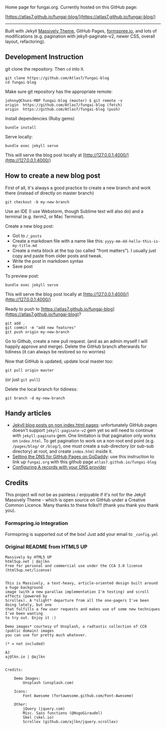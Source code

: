 Home page for fungai.org. Currently hosted on this GitHub page:

[https://atlas7.github.io/fungai-blog/](https://atlas7.github.io/fungai-blog/)

---

Built with Jekyll [Massively Theme](https://github.com/iwiedenm/jekyll-theme-massively-src), GitHub Pages, [formspree.io](https://formspree.io/), and lots of modifications (e.g. pagination with jekyll-paginate-v2, newer CSS, overall layout, refactoring).

## Development Instruction

git clone the repository. Then `cd` into it.

```
git clone https://github.com/Atlas7/fungai-blog
cd fungai-blog
```

Make sure git repository has the appropriate remote:

```
johnny@Chuns-MBP fungai-blog (master) $ git remote -v
origin  https://github.com/Atlas7/fungai-blog (fetch)
origin  https://github.com/Atlas7/fungai-blog (push)
```

Install dependencies (Ruby gems)

```
bundle install
```

Serve locally:

```
bundle exec jekyll serve
```

This will serve the blog post locally at [http://127.0.0.1:4000/](http://127.0.0.1:4000/)

## How to create a new blog post

First of all, it's always a good practice to create a new branch and work there (instead of directly on master branch)

```
git checkout -b my-new-branch
```

Use an IDE (I use Webstorm, though Sublime text will also do) and a terminal (e.g. iterm2, or Mac Terminal).

Create a new blog post:

- Got to `/_posts`
- Create a markdown file with a name like this: `yyyy-mm-dd-hello-this-is-my-title.md`
- Create a meta block at the top (so called "front matters"). I usually just copy and paste from older posts and tweak.
- Write the post in markdown syntax
- Save post

To preview post:

```
bundle exec jekyll serve
```

This will serve the blog post locally at [http://127.0.0.1:4000/](http://127.0.0.1:4000/)

Ready to push to [https://atlas7.github.io/fungai-blog](https://atlas7.github.io/fungai-blog)?

```
git add .
git commit -m "add new features"
git push origin my-new-branch
```

Go to Github, create a new pull request. (and as an admin myself I will happily approve and merge). Delete the
GitHub branch afterwards for tidiness (it can always be restored so no worries)

Now that GitHub is updated, update local master too:

```
git pull origin master
```

(or just `git pull`)

Delete the local branch for tidiness:

```
git branch -d my-new-branch
```

## Handy articles

- [Jekyll blog posts on non index.html pages](https://stackoverflow.com/questions/26048623/jekyll-blog-posts-on-non-index-html-pages): unfortunately GitHub pages doesn't support `jekyll-paginate-v2` gem yet so will need to continue with `jekyll-paginate` gem. One limitation is that pagination only works on `index.html`. To get pagination to work on a non root end point (e.g. `/pages/blog/` or `/blog/`), one must create a sub-directory (or sub-sub directory) at root, and create `index.html` inside it.
- [Setting the DNS for GitHub Pages on GoDaddy](https://medium.com/@LovettLovett/github-pages-godaddy-f0318c2f25a): use this
  instruction to link up `fungai.org` with this github page `atlas7.github.io/fungai-blog`
- [Configuring A records with your DNS provider](https://help.github.com/articles/setting-up-an-apex-domain/)

## Credits

This project will not be as painless / enjoyable if it's not for the Jekyll Massively Theme - which is open source
on GitHub under a Creative Common Licence. Many thanks to these folks!!! (thank you thank you thank you).

### Formspring.io Integration

Formspring is supported out of the box! Just add your email to ```_config.yml```

### Original README from HTML5 UP

```
Massively by HTML5 UP
html5up.net | @ajlkn
Free for personal and commercial use under the CCA 3.0 license (html5up.net/license)


This is Massively, a text-heavy, article-oriented design built around a huge background
image (with a new parallax implementation I'm testing) and scroll effects (powered by
Scrollex). A *slight* departure from all the one-pagers I've been doing lately, but one
that fulfills a few user requests and makes use of some new techniques I've been wanting
to try out. Enjoy it :)

Demo images* courtesy of Unsplash, a radtastic collection of CC0 (public domain) images
you can use for pretty much whatever.

(* = not included)

AJ
aj@lkn.io | @ajlkn


Credits:

	Demo Images:
		Unsplash (unsplash.com)

	Icons:
		Font Awesome (fortawesome.github.com/Font-Awesome)

	Other:
		jQuery (jquery.com)
		Misc. Sass functions (@HugoGiraudel)
		Skel (skel.io)
		Scrollex (github.com/ajlkn/jquery.scrollex)
```
